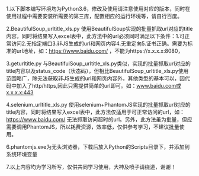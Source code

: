 1.以下脚本编写环境均为Python3.6，修改及使用请注意使用对应的版本，同时在使用过程中需要安装所需要的第三库，配置相应的运行环境等，请自行百度。

2.BeautifulSoup_urltitle_xls.py
使用BeautifulSoup实现的批量抓取url对应的title内容，同时将结果写入excel表中，此方法中的url必须同时满足以下条件：1.可正常访问2.无指定端口3.非JS生成的url和网页内容4.无重定向5.证书正确。需要为标准的url地址，如：https://www.baidu.com/
，不能为https://x.x.x.x:8080，

3.geturltitle.py
与BeautifulSoup_urltitle_xls.py类似，实现的批量抓取url对应的title内容以及status_code（状态码），但相比BeautifulSoup_urltitle_xls.py使用范围略广，除无法获取非JS生成的url和网页内容外，其他类型的基本可以，因代码中加入了http/https,因此只需提供简单的url即可。如：www.baidu.com或x.x.x.x:443

4.selenium_urltitle_xls.py
使用selenium+PhantomJS实现的批量抓取url对应的title内容，同时将结果写入excel表中，此方法仅适用于可正常访问的url，如：https://www.baidu.com/
无法抓取访问超时的url。另外，此方法虽为批量，但应需要调用PhantomJS，所以耗费资源，效率低，仅供参考学习，不建议批量使用。

6.phantomjs.exe为无头浏览器，下载后放入Python的Scripts目录下，并添加到系统环境变量

7.以上内容均为学习所写，仅供共同学习使用，大神及喷子请绕道，谢谢！
